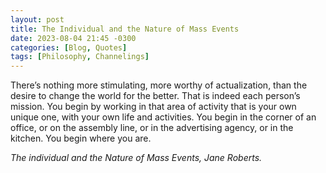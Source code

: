 ```yaml
---
layout: post
title: The Individual and the Nature of Mass Events
date: 2023-08-04 21:45 -0300
categories: [Blog, Quotes]
tags: [Philosophy, Channelings]
---
```


>
There’s nothing more stimulating, more worthy of actualization, than the desire to change the world for the better. That is indeed each person’s mission. You begin by working in that area of activity that is your own unique one, with your own life and activities. You begin in the corner of an office, or on the assembly line, or in the advertising agency, or in the kitchen. You begin where you are.

*The individual and the Nature of Mass Events, Jane Roberts.*
